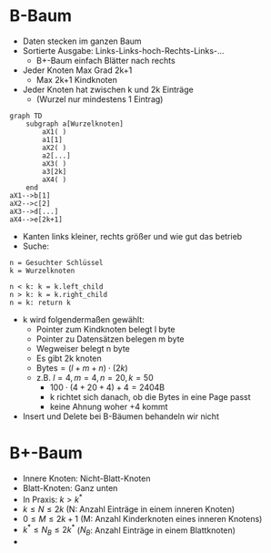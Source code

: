 # B-Baum

- Daten stecken im ganzen Baum
- Sortierte Ausgabe: Links-Links-hoch-Rechts-Links-...
	- B+-Baum einfach Blätter nach rechts
- Jeder Knoten Max Grad 2k+1
	- Max 2k+1 Kindknoten
- Jeder Knoten hat zwischen k und 2k Einträge
	- (Wurzel nur mindestens 1 Eintrag)

```mermaid
graph TD
	subgraph a[Wurzelknoten]
		aX1( )
		a1[1]
		aX2( )
		a2[...]
		aX3( )
		a3[2k]
		aX4( )
	end
aX1-->b[1]
aX2-->c[2]
aX3-->d[...]
aX4-->e[2k+1]
```


- Kanten links kleiner, rechts größer und wie gut das betrieb
- Suche:

```
n = Gesuchter Schlüssel
k = Wurzelknoten

n < k: k = k.left_child
n > k: k = k.right_child
n = k: return k
```

- k wird folgendermaßen gewählt:
	- Pointer zum Kindknoten belegt l byte
	- Pointer zu Datensätzen belegen m byte
	- Wegweiser belegt n byte
	- Es gibt 2k knoten
	- $\text{Bytes} = (l+m+n) \cdot (2k)$
	- z.B. $l=4, m=4, n=20, k=50$
		- $100 \cdot (4+20+4)+4=2404\text{B}$
		- k richtet sich danach, ob die Bytes in eine Page passt
		- keine Ahnung woher +4 kommt
- Insert und Delete bei B-Bäumen behandeln wir nicht

# B+-Baum

- Innere Knoten: Nicht-Blatt-Knoten
- Blatt-Knoten: Ganz unten
- In Praxis: $k > k^*$
- $k \le N \le 2k$ (N: Anzahl Einträge in einem inneren Knoten)
- $0 \le M \le 2k+1$ (M: Anzahl Kinderknoten eines inneren Knotens)
- $k^* \le N_B \le 2k^*$ ($N_B$: Anzahl Einträge in einem Blattknoten)
- 